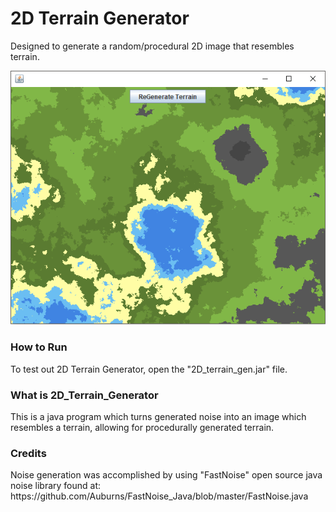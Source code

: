 # 2D Terrain Generator
Designed to generate a random/procedural 2D image that resembles terrain.

![Sample Image](https://github.com/MarcoNadalin/2D_Terrain_Generator/blob/master/preview.PNG)

<h3> How to Run </h3>
To test out 2D Terrain Generator, open the "2D_terrain_gen.jar" file.

<h3> What is 2D_Terrain_Generator </h3>
This is a java program which turns generated noise into an image which resembles a terrain, allowing for procedurally generated
terrain.

<h3> Credits </h3>
Noise generation was accomplished by using "FastNoise" open source java noise library found at:
https://github.com/Auburns/FastNoise_Java/blob/master/FastNoise.java
